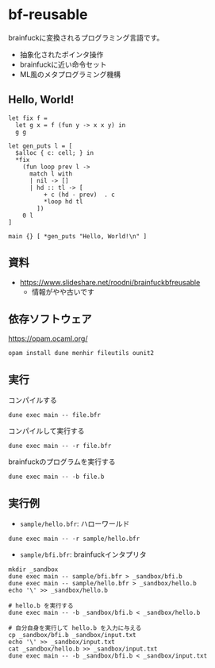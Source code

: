 # bf-reusable

brainfuckに変換されるプログラミング言語です。
- 抽象化されたポインタ操作
- brainfuckに近い命令セット
- ML風のメタプログラミング機構

## Hello, World!
  ```
  let fix f =
    let g x = f (fun y -> x x y) in
    g g

  let gen_puts l = [
    $alloc { c: cell; } in
    *fix
      (fun loop prev l ->
        match l with
        | nil -> []
        | hd :: tl -> [
            + c (hd - prev)  . c
            *loop hd tl
          ])
      0 l
  ]

  main {} [ *gen_puts "Hello, World!\n" ]
  ```

## 資料
* https://www.slideshare.net/roodni/brainfuckbfreusable
  * 情報がやや古いです

## 依存ソフトウェア

https://opam.ocaml.org/

```
opam install dune menhir fileutils ounit2
```

## 実行

コンパイルする
```
dune exec main -- file.bfr
```

コンパイルして実行する
```
dune exec main -- -r file.bfr
```

brainfuckのプログラムを実行する
```
dune exec main -- -b file.b
```

## 実行例

* `sample/hello.bfr`: ハローワールド
```
dune exec main -- -r sample/hello.bfr
```

* `sample/bfi.bfr`: brainfuckインタプリタ

```
mkdir _sandbox
dune exec main -- sample/bfi.bfr > _sandbox/bfi.b
dune exec main -- sample/hello.bfr > _sandbox/hello.b
echo '\' >> _sandbox/hello.b

# hello.b を実行する
dune exec main -- -b _sandbox/bfi.b < _sandbox/hello.b

# 自分自身を実行して hello.b を入力に与える
cp _sandbox/bfi.b _sandbox/input.txt
echo '\' >> _sandbox/input.txt
cat _sandbox/hello.b >> _sandbox/input.txt
dune exec main -- -b _sandbox/bfi.b < _sandbox/input.txt
```